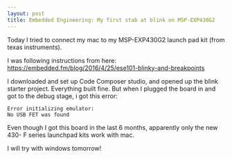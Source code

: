 ```yaml
---
layout: post
title: Embedded Engineering: My first stab at blink on MSP-EXP430G2
---
```


Today I tried to connect my mac to my MSP-EXP430G2 launch pad kit (from texas instruments).

I was following instructions from here: https://embedded.fm/blog/2016/4/25/ese101-blinky-and-breakpoints

I downloaded and set up Code Composer studio, and opened up the blink starter project. Everything built fine. But when I plugged the board in and got to the debug stage, i got this error:

```
Error initializing emulator:
No USB FET was found
```

Even though I got this board in the last 6 months, apparently only the new 430- F series launchpad kits work with mac.

I will try with windows tomorrow!
